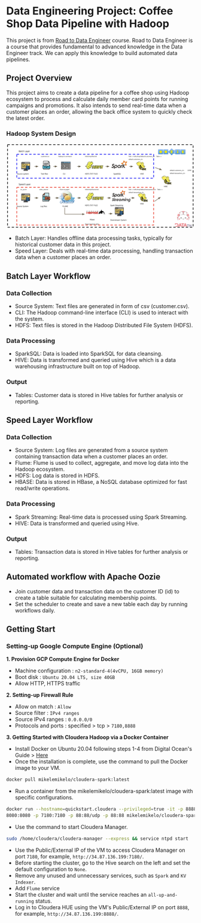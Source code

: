 # Data Engineering Project: Coffee Shop Data Pipeline with Hadoop
This project is from [Road to Data Engineer](https://school.datath.com/courses/road-to-data-engineer-2-0-2023) course. Road to Data Engineer is a course that provides fundamental to advanced knowledge in the Data Engineer track. We can apply this knowledge to build automated data pipelines.

## Project Overview
This project aims to create a data pipeline for a coffee shop using Hadoop ecosystem to process and calculate daily member card points for running campaigns and promotions. It also intends to send real-time data when a customer places an order, allowing the back office system to quickly check the latest order.

### Hadoop System Design
<img src="picture/hadoop-system-design.png" width=100% height=40%>

- Batch Layer: Handles offline data processing tasks, typically for historical customer data in this project.
- Speed Layer: Deals with real-time data processing, handling transaction data when a customer places an order.

## Batch Layer Workflow
### Data Collection
- Source System: Text files are generated in form of csv (customer.csv).
- CLI: The Hadoop command-line interface (CLI) is used to interact with the system.
- HDFS: Text files is stored in the Hadoop Distributed File System (HDFS).

### Data Processing
- SparkSQL: Data is loaded into SparkSQL for data cleansing.
- HIVE: Data is transformed and queried using Hive which is a data warehousing infrastructure built on top of Hadoop.

### Output
- Tables: Customer data is stored in Hive tables for further analysis or reporting.

## Speed Layer Workflow
### Data Collection
- Source System: Log files are generated from a source system containing transaction data when a customer places an order.
- Flume: Flume is used to collect, aggregate, and move log data into the Hadoop ecosystem.
- HDFS: Log data is stored in HDFS.
- HBASE: Data is stored in HBase, a NoSQL database optimized for fast read/write operations.

### Data Processing
- Spark Streaming: Real-time data is processed using Spark Streaming.
- HIVE: Data is transformed and queried using Hive.

### Output
- Tables: Transaction data is stored in Hive tables for further analysis or reporting.

## Automated workflow with Apache Oozie
- Join customer data and transaction data on the customer ID (id) to create a table suitable for calculating membership points.
- Set the scheduler to create and save a new table each day by running workflows daily.

## Getting Start
### Setting-up Google Compute Engine (Optional)
**1. Provision GCP Compute Engine for Docker**
- Machine configuration : `n2-standard-4(4vCPU, 16GB memory)`
- Boot disk : `Ubuntu 20.04 LTS, size 40GB`
- Allow HTTP, HTTPS traffic
  
**2. Setting-up Firewall Rule**
- Allow on match : `Allow`
- Source filter : `IPv4 ranges`
- Source IPv4 ranges : `0.0.0.0/0`
- Protocols and ports : specified > tcp > `7180,8888`

**3. Getting Started with Cloudera Hadoop via a Docker Container**
- Install Docker on Ubuntu 20.04 following steps 1-4 from Digital Ocean's Guide > [Here](https://www.digitalocean.com/community/tutorials/how-to-install-and-use-docker-on-ubuntu-20-04)
- Once the installation is complete, use the command to pull the Docker image to your VM.
```sh
docker pull mikelemikelo/cloudera-spark:latest
```
- Run a container from the mikelemikelo/cloudera-spark:latest image with specific configurations.
```sh
docker run --hostname=quickstart.cloudera --privileged=true -it -p 8888:8888 -p
8080:8080 -p 7180:7180 -p 88:88/udp -p 88:88 mikelemikelo/cloudera-spark:latest /usr/bin/docker-quickstart-light
```
- Use the command to start Cloudera Manager.
```sh
sudo /home/cloudera/cloudera-manager --express && service ntpd start
```

- Use the Public/External IP of the VM to access Cloudera Manager on port `7180`, for example, `http://34.87.136.199:7180/`.
- Before starting the cluster, go to the Hive search on the left and set the default configuration to `None`.
- Remove any unused and unnecessary services, such as `Spark` and `KV Indexer`.
- Add `Flume` service
- Start the cluster and wait until the service reaches an `all-up-and-running` status.
- Log in to Cloudera HUE using the VM's Public/External IP on port `8888`, for example, `http://34.87.136.199:8888/`.
